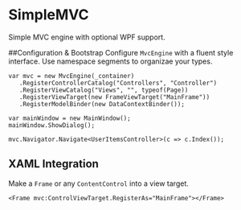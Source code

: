 # SimpleMVC
Simple MVC engine with optional WPF support.

##Configuration & Bootstrap
Configure `MvcEngine` with a fluent style interface. Use namespace segments to organizae your types. 

    var mvc = new MvcEngine(_container)
       .RegisterControllerCatalog("Controllers", "Controller")
       .RegisterViewCatalog("Views", "", typeof(Page))
       .RegisterViewTarget(new FrameViewTarget("MainFrame"))
       .RegisterModelBinder(new DataContextBinder());

    var mainWindow = new MainWindow();
    mainWindow.ShowDialog();
    
    mvc.Navigator.Navigate<UserItemsController>(c => c.Index());


    
## XAML Integration
Make a `Frame` or any `ContentControl` into a view target.

    <Frame mvc:ControlViewTarget.RegisterAs="MainFrame"></Frame>


